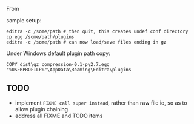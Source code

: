 From 

sample setup:

    editra -c /some/path # then quit, this creates undef conf directory
    cp egg /some/path/plugins
    editra -c /some/path # can now load/save files ending in gz

Under Windows default plugin path copy:

    COPY dist\gz_compression-0.1-py2.7.egg "%USERPROFILE%"\AppData\Roaming\Editra\plugins

## TODO

  * implement `FIXME call super instead`, rather than raw file io, so as to allow plugin chaining.
  * address all FIXME and TODO items
